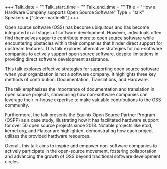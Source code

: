 +++
Talk_date = ""
Talk_start_time = ""
Talk_end_time = ""
Title = "How a Hardware Company supports Open Source Software"
Type = "talk"
Speakers = ["steve-martinelli"]
+++

Open source software (OSS) has become ubiquitous and has become integrated in all stages of software development. However, individuals often find themselves eager to contribute more to open source software while encountering obstacles within their companies that hinder direct support for upstream features. This talk explores alternative strategies for non-software companies to actively support open source software, despite limitations in providing direct software development assistance.

This talk explores effective strategies for supporting open source software when your organization is not a software company. It highlights three key methods of contribution: Documentation, Translations, and Hardware.

The talk emphasizes the importance of documentation and translation in open source projects, showcasing how non-software companies can leverage their in-house expertise to make valuable contributions to the OSS community.

Furthermore, the talk presents the Equinix Open Source Partner Program (OSPP) as a case study, illustrating how it has facilitated hardware support for over 50 open source projects since 2018. Notable projects like etcd, kernel.org, and Flatcar are highlighted, demonstrating how each project utilizes the provided hardware resources.

Overall, this talk aims to inspire and empower non-software companies to actively participate in the open-source movement, fostering collaboration and advancing the growth of OSS beyond traditional software development circles.